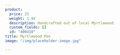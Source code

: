 ```yaml
---
product:
  price: 25
  weight: 1.94
  description: Handcrafted out of local Myrtlewood.
  custom_fields: []
  id: "400410"
title: Myrtlewood Pen
image: "/img/placeholder-image.jpg"

---
```


